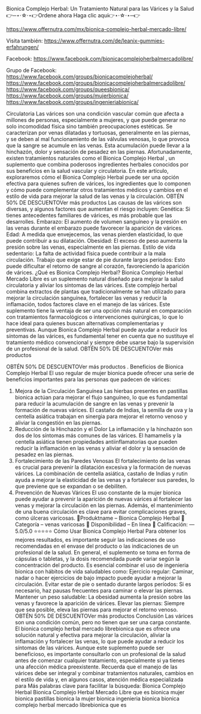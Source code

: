 Bionica Complejo Herbal: Un Tratamiento Natural para las Várices y la Salud 
👉─⋆⋅☆⋅⋆👉Ordene ahora Haga clic aquí👉⋆⋅☆⋅⋆─👉

https://www.offernutra.com/mx/bionica-complejo-herbal-mercado-libre/

Visita también:
https://www.offernutra.com/de/leanix-gummies-erfahrungen/


Facebook: 
https://www.facebook.com/bionicacomplejoherbalmercadolibre/

Grupo de Facebook: 
https://www.facebook.com/groups/bionicacomplejoherbal/
https://www.facebook.com/groups/bionicacomplejoherbalmercadolibre/
https://www.facebook.com/groups/queesbionica/
https://www.facebook.com/groups/mujerbionica/
https://www.facebook.com/groups/ingenieriabionica/


Circulatoria
Las várices son una condición vascular común que afecta a millones de personas, especialmente a mujeres, y que puede generar no solo incomodidad física sino también preocupaciones estéticas. Se caracterizan por venas dilatadas y tortuosas, generalmente en las piernas, y se deben al mal funcionamiento de las válvulas venosas, lo que provoca que la sangre se acumule en las venas. Esta acumulación puede llevar a la hinchazón, dolor y sensación de pesadez en las piernas. Afortunadamente, existen tratamientos naturales como el Bionica Complejo Herbal
, un suplemento que combina poderosos ingredientes herbales conocidos por sus beneficios en la salud vascular y circulatoria.
En este artículo, exploraremos cómo el Bionica Complejo Herbal puede ser una opción efectiva para quienes sufren de várices, los ingredientes que lo componen y cómo puede complementar otros tratamientos médicos y cambios en el estilo de vida para mejorar la salud de las venas y la circulación.
OBTÉN 50% DE DESCUENTOVer más productos
Las causas de las várices son diversas, y algunos factores que aumentan el riesgo incluyen:
Genética: Si tienes antecedentes familiares de várices, es más probable que las desarrolles.
Embarazo: El aumento de volumen sanguíneo y la presión en las venas durante el embarazo puede favorecer la aparición de várices.
Edad: A medida que envejecemos, las venas pierden elasticidad, lo que puede contribuir a su dilatación.
Obesidad: El exceso de peso aumenta la presión sobre las venas, especialmente en las piernas.
Estilo de vida sedentario: La falta de actividad física puede contribuir a la mala circulación.
Trabajo que exige estar de pie durante largos períodos: Esto puede dificultar el retorno de sangre al corazón, favoreciendo la aparición de várices.
¿Qué es Bionica Complejo Herbal?
Bionica Complejo Herbal Mercado Libre es un suplemento natural diseñado para mejorar la salud circulatoria y aliviar los síntomas de las várices. Este complejo herbal combina extractos de plantas que tradicionalmente se han utilizado para mejorar la circulación sanguínea, fortalecer las venas y reducir la inflamación, todos factores clave en el manejo de las várices.
Este suplemento tiene la ventaja de ser una opción más natural en comparación con tratamientos farmacológicos o intervenciones quirúrgicas, lo que lo hace ideal para quienes buscan alternativas complementarias y preventivas. Aunque Bionica Complejo Herbal puede ayudar a reducir los síntomas de las várices, es fundamental tener en cuenta que no sustituye el tratamiento médico convencional y siempre debe usarse bajo la supervisión de un profesional de la salud.
OBTÉN 50% DE DESCUENTOVer más productos

OBTÉN 50% DE DESCUENTOVer más productos
.
Beneficios de Bionica Complejo Herbal
El uso regular de mujer bionica puede ofrecer una serie de beneficios importantes para las personas que padecen de várices:
1. Mejora de la Circulación Sanguínea
Las hierbas presentes en pastillas bionica actúan para mejorar el flujo sanguíneo, lo que es fundamental para reducir la acumulación de sangre en las venas y prevenir la formación de nuevas várices. El castaño de Indias, la semilla de uva y la centella asiática trabajan en sinergia para mejorar el retorno venoso y aliviar la congestión en las piernas.
2. Reducción de la Hinchazón y el Dolor
La inflamación y la hinchazón son dos de los síntomas más comunes de las várices. El hamamelis y la centella asiática tienen propiedades antiinflamatorias que pueden reducir la inflamación en las venas y aliviar el dolor y la sensación de pesadez en las piernas.
3. Fortalecimiento de las Paredes Venosas
El fortalecimiento de las venas es crucial para prevenir la dilatación excesiva y la formación de nuevas várices. La combinación de centella asiática, castaño de Indias y rutin ayuda a mejorar la elasticidad de las venas y a fortalecer sus paredes, lo que previene que se expandan o se debiliten.
4. Prevención de Nuevas Várices
El uso constante de la mujer bionica puede ayudar a prevenir la aparición de nuevas várices al fortalecer las venas y mejorar la circulación en las piernas. Además, el mantenimiento de una buena circulación es clave para evitar complicaciones graves, como úlceras varicosas.
🔸Produktname – Bionica Complejo Herbal
🔸 Categoría – venas varicosas
🔸 Disponibilidad – En línea
🔸 Calificación: — 5.0/5.0 ⭐⭐⭐⭐⭐
Cómo Usar Bionica Complejo Herbal
Para obtener los mejores resultados, es importante seguir las indicaciones de uso recomendadas en el envase del producto o las indicaciones de un profesional de la salud. En general, el suplemento se toma en forma de cápsulas o tabletas, y la dosis recomendada puede variar según la concentración del producto.
Es esencial combinar el uso de ingenieria bionica con hábitos de vida saludables como:
Ejercicio regular: Caminar, nadar o hacer ejercicios de bajo impacto puede ayudar a mejorar la circulación.
Evitar estar de pie o sentado durante largos períodos: Si es necesario, haz pausas frecuentes para caminar o elevar las piernas.
Mantener un peso saludable: La obesidad aumenta la presión sobre las venas y favorece la aparición de várices.
Elevar las piernas: Siempre que sea posible, eleva las piernas para mejorar el retorno venoso.
OBTÉN 50% DE DESCUENTOVer más productos
Conclusión
Las várices son una condición común, pero no tienen que ser una carga constante. El bionica complejo herbal mercado librebionica que es ofrece una solución natural y efectiva para mejorar la circulación, aliviar la inflamación y fortalecer las venas, lo que puede ayudar a reducir los síntomas de las várices. Aunque este suplemento puede ser beneficioso, es importante consultarlo con un profesional de la salud antes de comenzar cualquier tratamiento, especialmente si ya tienes una afección médica preexistente.
Recuerda que el manejo de las várices debe ser integral y combinar tratamientos naturales, cambios en el estilo de vida y, en algunos casos, atención médica especializada para
Más palabras clave para facilitar la búsqueda:
Bionica Complejo Herbal
Bionica Complejo Herbal Mercado Libre
que es bionica
mujer bionica
pastillas bionica
la mujer bionica
ingenieria bionica
bionica complejo herbal mercado librebionica que es



